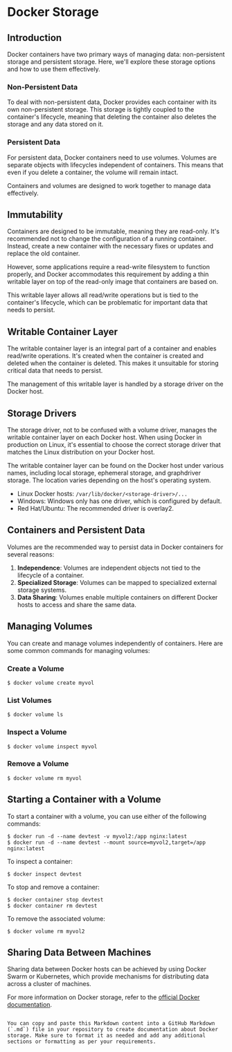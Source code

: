 

# Docker Storage

## Introduction

Docker containers have two primary ways of managing data: non-persistent storage and persistent storage. Here, we'll explore these storage options and how to use them effectively.

### Non-Persistent Data

To deal with non-persistent data, Docker provides each container with its own non-persistent storage. This storage is tightly coupled to the container's lifecycle, meaning that deleting the container also deletes the storage and any data stored on it.

### Persistent Data

For persistent data, Docker containers need to use volumes. Volumes are separate objects with lifecycles independent of containers. This means that even if you delete a container, the volume will remain intact.

Containers and volumes are designed to work together to manage data effectively.

## Immutability

Containers are designed to be immutable, meaning they are read-only. It's recommended not to change the configuration of a running container. Instead, create a new container with the necessary fixes or updates and replace the old container.

However, some applications require a read-write filesystem to function properly, and Docker accommodates this requirement by adding a thin writable layer on top of the read-only image that containers are based on.

This writable layer allows all read/write operations but is tied to the container's lifecycle, which can be problematic for important data that needs to persist.

## Writable Container Layer

The writable container layer is an integral part of a container and enables read/write operations. It's created when the container is created and deleted when the container is deleted. This makes it unsuitable for storing critical data that needs to persist.

The management of this writable layer is handled by a storage driver on the Docker host.

## Storage Drivers

The storage driver, not to be confused with a volume driver, manages the writable container layer on each Docker host. When using Docker in production on Linux, it's essential to choose the correct storage driver that matches the Linux distribution on your Docker host.

The writable container layer can be found on the Docker host under various names, including local storage, ephemeral storage, and graphdriver storage. The location varies depending on the host's operating system.

- Linux Docker hosts: `/var/lib/docker/<storage-driver>/...`
- Windows: Windows only has one driver, which is configured by default.
- Red Hat/Ubuntu: The recommended driver is overlay2.

## Containers and Persistent Data

Volumes are the recommended way to persist data in Docker containers for several reasons:

1. **Independence**: Volumes are independent objects not tied to the lifecycle of a container.
2. **Specialized Storage**: Volumes can be mapped to specialized external storage systems.
3. **Data Sharing**: Volumes enable multiple containers on different Docker hosts to access and share the same data.

## Managing Volumes

You can create and manage volumes independently of containers. Here are some common commands for managing volumes:

### Create a Volume

```shell
$ docker volume create myvol
```

### List Volumes

```shell
$ docker volume ls
```

### Inspect a Volume

```shell
$ docker volume inspect myvol
```

### Remove a Volume

```shell
$ docker volume rm myvol
```

## Starting a Container with a Volume

To start a container with a volume, you can use either of the following commands:

```shell
$ docker run -d --name devtest -v myvol2:/app nginx:latest
$ docker run -d --name devtest --mount source=myvol2,target=/app nginx:latest
```

To inspect a container:

```shell
$ docker inspect devtest
```

To stop and remove a container:

```shell
$ docker container stop devtest
$ docker container rm devtest
```

To remove the associated volume:

```shell
$ docker volume rm myvol2
```

## Sharing Data Between Machines

Sharing data between Docker hosts can be achieved by using Docker Swarm or Kubernetes, which provide mechanisms for distributing data across a cluster of machines.

For more information on Docker storage, refer to the [official Docker documentation](https://docs.docker.com/storage/).

```

You can copy and paste this Markdown content into a GitHub Markdown (`.md`) file in your repository to create documentation about Docker storage. Make sure to format it as needed and add any additional sections or formatting as per your requirements.
